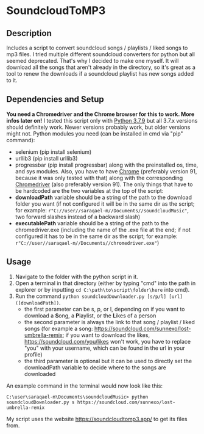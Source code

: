 # SoundcloudToMP3
## Description
Includes a script to convert soundcloud songs / playlists / liked songs to mp3 files. I tried multiple different soundcloud converters for python but all seemed deprecated. That's why I decided to make one myself. It will download all the songs that aren't already in the directory, so it's great as a tool to renew the downloads if a soundcloud playlist has new songs added to it.

## Dependencies and Setup
**You need a Chromedriver and the Chrome browser for this to work. More infos later on!**
I tested this script only with [Python 3.7.9](https://www.python.org/downloads/release/python-379/) but all 3.7.x versions should definitely work. Newer versions probably work, but older versions might not.
Python modules you need (can be installed in cmd via "pip" command):
* selenium (pip install selenium)
* urllib3 (pip install urllib3)
* progressbar (pip install progressbar)
along with the preinstalled os, time, and sys modules.
Also, you have to have [Chrome](https://www.google.com/chrome/) (preferably version 91, because it was only tested with that) along with the corresponding [Chromedriver](https://chromedriver.chromium.org/downloads) (also preferably version 91).
The only things that have to be hardcoded are the two variables at the top of the script:
* **downloadPath** variable should be a string of the path to the download folder you want (if not configured it will be in the same dir as the script; for example: `r"C://user//saraqael-m//Documents//soundcloudMusic"`, two forward slashes instead of a backward slash)
* **executablePath** variable should be a string of the path to the chromedriver.exe (including the name of the .exe file at the end; if not configured it has to be in the same dir as the script; for example: `r"C://user//saraqael-m//Documents//chromedriver.exe"`)

## Usage
1. Navigate to the folder with the python script in it.
2. Open a terminal in that directory (either by typing "cmd" into the path in explorer or by inputting `cd C:\path\to\script\folder\here` into cmd).
3. Run the command `python soundcloudDownloader.py [s/p/l] [url] ([downloadPath])`.
    * the first parameter can be s, p, or l, depending on if you want to download a **S**ong, a **P**laylist, or the **L**ikes of a person
    * the second parameter is always the link to that song / playlist / liked songs (for example a song: https://soundcloud.com/sunnexo/lost-umbrella-remix; if you want to download the likes, https://soundcloud.com/you/likes won't work, you have to replace "you" with your username, which can be found in the url in your profile)
    * the third parameter is optional but it can be used to directly set the downloadPath variable to decide where to the songs are downloaded

An example command in the terminal would now look like this:

`C:\user\saraqael-m\Documents\soundcloudMusic> python soundcloudDownloader.py s https://soundcloud.com/sunnexo/lost-umbrella-remix`

My script uses the website https://soundcloudtomp3.app/ to get its files from.
